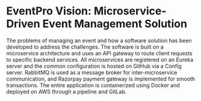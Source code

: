 # EventPro Vision: Microservice-Driven Event Management Solution

The problems of managing an event and how a software solution has been developed to address the challenges. The software is built on a microservice architecture and uses an API gateway to route client requests to specific backend services. All microservices are registered on an Eureka server and the common configuration is hosted on GitHub via a Config server. RabbitMQ is used as a message broker for inter-microservice communication, and Razorpay payment gateway is implemented for smooth transactions. The entire application is containerized using Docker and deployed on AWS through a pipeline and GitLab.
